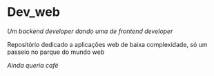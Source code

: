 
# Dev_web

_Um backend developer dando uma de frontend developer_

Repositório dedicado a aplicações web de baixa complexidade, só um passeio no parque do mundo web


_Ainda queria café_
